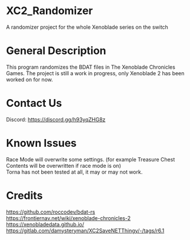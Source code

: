 # XC2_Randomizer
A randomizer project for the whole Xenoblade series on the switch


# General Description
This program randomizes the BDAT files in The Xenoblade Chronicles Games. The project is still a work in progress, only Xenoblade 2 has been worked on for now.

# Contact Us
Discord: https://discord.gg/h93yqZHG8z

# Known Issues
Race Mode will overwrite some settings. (for example Treasure Chest Contents will be overwritten if race mode is on)\
Torna has not been tested at all, it may or may not work.


# Credits
https://github.com/roccodev/bdat-rs \
https://frontiernav.net/wiki/xenoblade-chronicles-2 \
https://xenobladedata.github.io/ \
https://gitlab.com/damysteryman/XC2SaveNETThingy/-/tags/r6.1 
